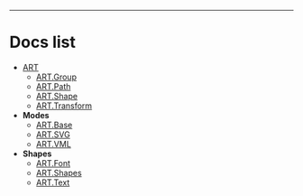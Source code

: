 ------

# Docs list
+ [ART](ART/ART.md)
  - [ART.Group](ART/ART.Group.md)
  - [ART.Path](ART/ART.Path.md)
  - [ART.Shape](ART/ART.Shape.md)
  - [ART.Transform](ART/ART.Transform.md)
+ **Modes**
  - [ART.Base](Modes/ART.Base.md)
  - [ART.SVG](Modes/ART.SVG.md)
  - [ART.VML](Modes/ART.VML.md)
+ **Shapes**
  - [ART.Font](Shapes/ART.Font.md)
  - [ART.Shapes](Shapes/ART.Shapes.md)
  - [ART.Text](Shapes/ART.Text.md)
